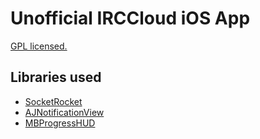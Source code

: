 # Unofficial IRCCloud iOS App
[GPL licensed.](http://hbang.ws/s/gpl)

## Libraries used
* [SocketRocket](https://github.com/square/SocketRocket)
* [AJNotificationView](https://github.com/ajerez/AJNotificationView)
* [MBProgressHUD](https://github.com/jdg/MBProgressHUD)
